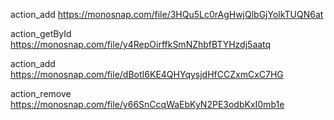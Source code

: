 action_add
https://monosnap.com/file/3HQu5Lc0rAgHwjQlbGjYolkTUQN6at

action_getById
https://monosnap.com/file/y4RepOirffkSmNZhbfBTYHzdj5aatq

action_add
https://monosnap.com/file/dBotI6KE4QHYqysjdHfCCZxmCxC7HG

action_remove
https://monosnap.com/file/y66SnCcqWaEbKyN2PE3odbKxI0mb1e
